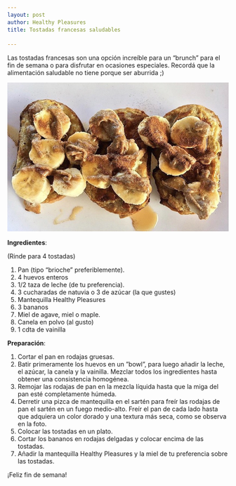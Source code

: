 ```yaml
---
layout: post
author: Healthy Pleasures
title: Tostadas francesas saludables

---
```

Las tostadas francesas son una opción increíble para un “brunch” para el fin de semana o para disfrutar en ocasiones especiales. Recordá que la alimentación saludable no tiene porque ser aburrida ;)

![](/images/F31D18E5-83BC-4208-8B56-5AEF216463A4.jpeg)

**Ingredientes**:

(Rinde para 4 tostadas)

1. Pan (tipo “brioche” preferiblemente).
2. 4 huevos enteros
3. 1/2 taza de leche (de tu preferencia).
4. 3 cucharadas de natuvia o 3 de azúcar (la que gustes)
5. Mantequilla Healthy Pleasures
6. 3 bananos
7. Miel de agave, miel o maple.
8. Canela en polvo (al gusto)
9. 1 cdta de vainilla

**Preparación**:

1. Cortar el pan en rodajas gruesas.
2. Batir primeramente los huevos en un ”bowl”, para luego añadir la leche, el azúcar, la canela y la vainilla. Mezclar todos los ingredientes hasta obtener una consistencia homogénea.
3. Remojar las rodajas de pan en la mezcla líquida hasta que la miga del pan esté completamente húmeda.
4. Derretir una pizca de mantequilla en el sartén para freír las rodajas de pan el sartén en un fuego medio-alto. Freír el pan de cada lado hasta que adquiera un color dorado y una textura más seca, como se observa en la foto.
5. Colocar las tostadas en un plato.
6. Cortar los bananos en rodajas delgadas y colocar encima de las tostadas.
7. Añadir la mantequilla Healthy Pleasures y la miel de tu preferencia sobre las tostadas.

¡Feliz fin de semana!